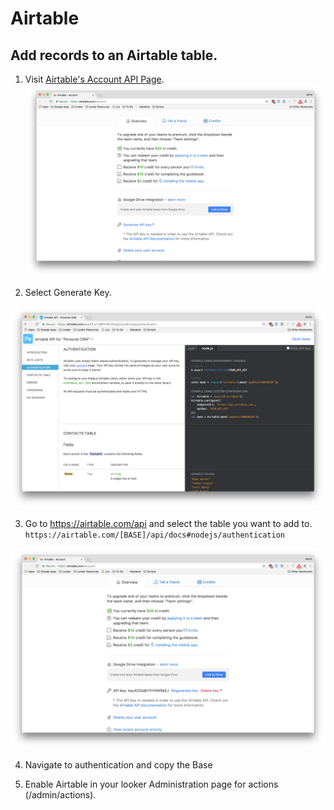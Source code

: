 # Airtable
## Add records to an Airtable table.

1. Visit [Airtable's Account API Page](https://airtable.com/account).
![](Airtable&#32;Generate&#32;API&#32;Key.png)

2. Select Generate Key.

![](Airtable&#32;Grab&#32;API&#32;Key.png)

3. Go to https://airtable.com/api and select the table you want to add to.
`https://airtable.com/[BASE]/api/docs#nodejs/authentication`

![](Airtable&#32;Authenticate&#32;Base.png)

4. Navigate to authentication and copy the Base

5. Enable Airtable in your looker Administration page for actions (/admin/actions).
